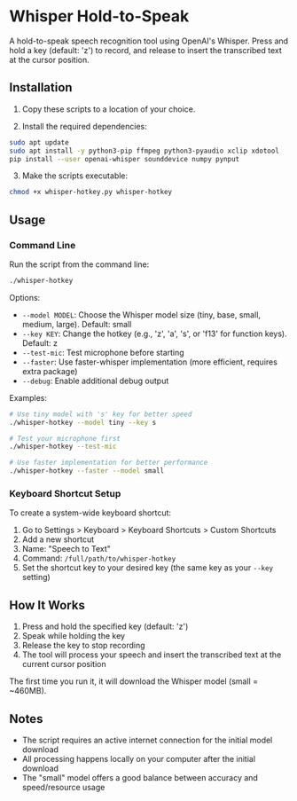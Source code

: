 # Whisper Hold-to-Speak

A hold-to-speak speech recognition tool using OpenAI's Whisper. Press and hold a key (default: 'z') to record, and release to insert the transcribed text at the cursor position.

## Installation

1. Copy these scripts to a location of your choice.

2. Install the required dependencies:

```bash
sudo apt update
sudo apt install -y python3-pip ffmpeg python3-pyaudio xclip xdotool
pip install --user openai-whisper sounddevice numpy pynput
```

3. Make the scripts executable:

```bash
chmod +x whisper-hotkey.py whisper-hotkey
```

## Usage

### Command Line

Run the script from the command line:

```bash
./whisper-hotkey
```

Options:
- `--model MODEL`: Choose the Whisper model size (tiny, base, small, medium, large). Default: small
- `--key KEY`: Change the hotkey (e.g., 'z', 'a', 's', or 'f13' for function keys). Default: z
- `--test-mic`: Test microphone before starting
- `--faster`: Use faster-whisper implementation (more efficient, requires extra package)
- `--debug`: Enable additional debug output

Examples:
```bash
# Use tiny model with 's' key for better speed
./whisper-hotkey --model tiny --key s

# Test your microphone first
./whisper-hotkey --test-mic

# Use faster implementation for better performance
./whisper-hotkey --faster --model small
```

### Keyboard Shortcut Setup

To create a system-wide keyboard shortcut:

1. Go to Settings > Keyboard > Keyboard Shortcuts > Custom Shortcuts
2. Add a new shortcut
3. Name: "Speech to Text"
4. Command: `/full/path/to/whisper-hotkey`
5. Set the shortcut key to your desired key (the same key as your `--key` setting)

## How It Works

1. Press and hold the specified key (default: 'z')
2. Speak while holding the key
3. Release the key to stop recording
4. The tool will process your speech and insert the transcribed text at the current cursor position

The first time you run it, it will download the Whisper model (small = ~460MB).

## Notes

- The script requires an active internet connection for the initial model download
- All processing happens locally on your computer after the initial download
- The "small" model offers a good balance between accuracy and speed/resource usage